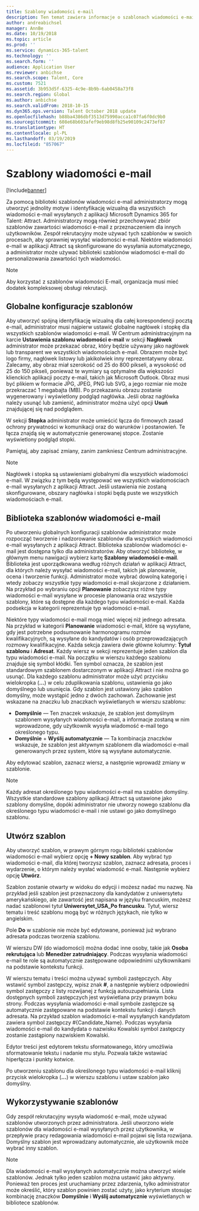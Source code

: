 ```yaml
---
title: Szablony wiadomości e-mail
description: Ten temat zawiera informacje o szablonach wiadomości e-mail, które można tworzyć i ich używać w aplikacji Microsoft Dynamics 365 for Talent - Attract.
author: andreabichsel
manager: AnnBe
ms.date: 10/19/2018
ms.topic: article
ms.prod: ''
ms.service: dynamics-365-talent
ms.technology: ''
ms.search.form: ''
audience: Application User
ms.reviewer: anbichse
ms.search.scope: Talent, Core
ms.custom: 7521
ms.assetid: 3b953d5f-6325-4c9e-8b9b-6ab0458a73f8
ms.search.region: Global
ms.author: anbichse
ms.search.validFrom: 2018-10-15
ms.dyn365.ops.version: Talent October 2018 update
ms.openlocfilehash: b88ba4386dbf3513d75990acca1c07fa6f0dc9b0
ms.sourcegitcommit: 608e68b603afef9eb98d8fb25e90109c2473ef87
ms.translationtype: HT
ms.contentlocale: pl-PL
ms.lasthandoff: 03/19/2019
ms.locfileid: "857067"
---
```

# <a name="email-templates"></a>Szablony wiadomości e-mail
[!include[banner](../includes/banner.md)]

Za pomocą biblioteki szablonów wiadomości e-mail administratorzy mogą utworzyć jednolity motyw i identyfikację wizualną dla wszystkich wiadomości e-mail wysyłanych z aplikacji Microsoft Dynamics 365 for Talent: Attract. Administratorzy mogą również przechowywać zbiór szablonów zawartości wiadomości e-mail z przeznaczeniem dla innych użytkowników. Zespół rekrutacyjny może używać tych szablonów w swoich procesach, aby sprawniej wysyłać wiadomości e-mail. Niektóre wiadomości e-mail w aplikacji Attract są skonfigurowane do wysyłania automatycznego, a administrator może używać biblioteki szablonów wiadomości e-mail do personalizowania zawartości tych wiadomości.

> [!NOTE]
> Aby korzystać z szablonów wiadomości E-mail, organizacja musi mieć dodatek kompleksowej obsługi rekrutacji.

## <a name="global-template-configurations"></a>Globalne konfiguracje szablonów

Aby utworzyć spójną identyfikację wizualną dla całej korespondencji pocztą e-mail, administrator musi najpierw ustawić globalne nagłówek i stopkę dla wszystkich szablonów wiadomości e-mail. W Centrum administracyjnym na karcie **Ustawienia szablonu wiadomości e-mail** w sekcji **Nagłówek** administrator może przekazać obraz, który będzie używany jako nagłówek lub transparent we wszystkich wiadomościach e-mail. Obrazem może być logo firmy, nagłówek listowy lub jakikolwiek inny reprezentatywny obraz. Zalecamy, aby obraz miał szerokość od 25 do 800 pikseli, a wysokość od 25 do 150 pikseli, ponieważ te wymiary są optymalne dla większości klienckich aplikacji poczty e-mail, takich jak Microsoft Outlook. Obraz musi być plikiem w formacie JPG, JPEG, PNG lub SVG, a jego rozmiar nie może przekraczać 1 megabajta (MB). Po przekazaniu obrazu zostanie wygenerowany i wyświetlony podgląd nagłówka. Jeśli obraz nagłówka należy usunąć lub zamienić, administrator można użyć opcji **Usuń** znajdującej się nad podglądem.

W sekcji **Stopka** administrator może umieścić łącza do firmowych zasad ochrony prywatności w komunikacji oraz do warunków i postanowień. Te łącza znajdą się w automatycznie generowanej stopce. Zostanie wyświetlony podgląd stopki.

Pamiętaj, aby zapisać zmiany, zanim zamkniesz Centrum administracyjne.

> [!NOTE] 
> Nagłówek i stopka są ustawieniami globalnymi dla wszystkich wiadomości e-mail. W związku z tym będą występować we wszystkich wiadomościach e-mail wysyłanych z aplikacji Attract. Jeśli ustawienia nie zostaną skonfigurowane, obszary nagłówka i stopki będą puste we wszystkich wiadomościach e-mail.

## <a name="email-template-library"></a>Biblioteka szablonów wiadomości e-mail 

Po utworzeniu globalnych konfiguracji szablonów administrator może rozpocząć tworzenie i nadzorowanie szablonów dla wszystkich wiadomości e-mail wysyłanych z aplikacji Attract. Biblioteka szablonów wiadomości e-mail jest dostępna tylko dla administratorów. Aby otworzyć bibliotekę, w głównym menu nawigacji wybierz kartę **Szablony wiadomości e-mail**. Biblioteka jest uporządkowana według różnych działań w aplikacji Attract, dla których należy wysyłać wiadomości e-mail, takich jak planowanie, ocena i tworzenie funkcji. Administrator może wybrać dowolną kategorię i wtedy zobaczy wszystkie typy wiadomości e-mail skojarzone z działaniem. Na przykład po wybraniu opcji **Planowanie** zobaczysz różne typy wiadomości e-mail wysyłane w procesie planowania oraz wszystkie szablony, które są dostępne dla każdego typu wiadomości e-mail. Każda podsekcja w kategorii reprezentuje typ wiadomości e-mail.

Niektóre typy wiadomości e-mail mogą mieć więcej niż jednego adresata. Na przykład w kategorii **Planowanie** wiadomości e-mail, które są wysyłane, gdy jest potrzebne podsumowanie harmonogramu rozmów kwalifikacyjnych, są wysyłane do kandydatów i osób przeprowadzających rozmowy kwalifikacyjne. Każda sekcja zawiera dwie główne kolumny: **Tytuł szablonu** i **Adresat**. Każdy wiersz w sekcji reprezentuje jeden szablon dla typu wiadomości e-mail. Na początku w wierszu każdego szablonu znajduje się symbol kłódki. Ten symbol oznacza, że szablon jest standardowym szablonem dostarczonym w aplikacji Attract i nie można go usunąć. Dla każdego szablonu administrator może użyć przycisku wielokropka (**...**) w celu zduplikowania szablonu, ustawienia go jako domyślnego lub usunięcia. Gdy szablon jest ustawiony jako szablon domyślny, może wystąpić jedno z dwóch zachowań. Zachowanie jest wskazane na znaczku lub znaczkach wyświetlanych w wierszu szablonu:

- **Domyślnie** — Ten znaczek wskazuje, że szablon jest domyślnym szablonem wysyłanych wiadomości e-mail, a informacje zostaną w nim wprowadzone, gdy użytkownik wysyła wiadomość e-mail tego określonego typu.
- **Domyślnie** + **Wyślij automatycznie** — Ta kombinacja znaczków wskazuje, że szablon jest aktywnym szablonem dla wiadomości e-mail generowanych przez system, które są wysyłane automatycznie.

Aby edytować szablon, zaznacz wiersz, a następnie wprowadź zmiany w szablonie.

> [!NOTE]
> Każdy adresat określonego typu wiadomości e-mail ma szablon domyślny. Wszystkie standardowe szablony aplikacji Attract są ustawione jako szablony domyślne, dopóki administrator nie utworzy nowego szablonu dla określonego typu wiadomości e-mail i nie ustawi go jako domyślnego szablonu.

## <a name="create-a-template"></a>Utwórz szablon

Aby utworzyć szablon, w prawym górnym rogu biblioteki szablonów wiadomości e-mail wybierz opcję **+ Nowy szablon**. Aby wybrać typ wiadomości e-mail, dla której tworzysz szablon, zaznacz adresata, proces i wydarzenie, o którym należy wysłać wiadomość e-mail. Następnie wybierz opcję **Utwórz**.

Szablon zostanie otwarty w widoku do edycji i możesz nadać mu nazwę. Na przykład jeśli szablon jest przeznaczony dla kandydatów z uniwersytetu amerykańskiego, ale zawartość jest napisana w języku francuskim, możesz nadać szablonowi tytuł **Uniwersytet\_USA\_Po francusku**. Tytuł, wiersz tematu i treść szablonu mogą być w różnych językach, nie tylko w angielskim.

Pole **Do** w szablonie nie może być edytowane, ponieważ już wybrano adresata podczas tworzenia szablonu.

W wierszu DW (do wiadomości) można dodać inne osoby, takie jak **Osoba rekrutująca** lub **Menedżer zatrudniający**. Podczas wysyłania wiadomości e-mail te role są automatycznie zastępowane odpowiednimi użytkownikami na podstawie kontekstu funkcji.

W wierszu tematu i treści można używać symboli zastępczych. Aby wstawić symbol zastępczy, wpisz znak **\#**, a następnie wybierz odpowiedni symbol zastępczy z listy rozwijanej z funkcją autouzupełniania. Lista dostępnych symboli zastępczych jest wyświetlana przy prawym boku strony. Podczas wysyłania wiadomości e-mail symbole zastępcze są automatycznie zastępowane na podstawie kontekstu funkcji i danych adresata. Na przykład szablon wiadomości e-mail wysyłanych kandydatom zawiera symbol zastępczy \#{Candidate\_Name}. Podczas wysyłania wiadomości e-mail do kandydata o nazwisku Kowalski symbol zastępczy zostanie zastąpiony nazwiskiem Kowalski.

Edytor treści jest edytorem tekstu sformatowanego, który umożliwia sformatowanie tekstu i nadanie mu stylu. Pozwala także wstawiać hiperłącza i punkty kotwice.

Po utworzeniu szablonu dla określonego typu wiadomości e-mail kliknij przycisk wielokropka (**...**) w wierszu szablonu i ustaw szablon jako domyślny.

## <a name="consume-templates"></a>Wykorzystywanie szablonów

Gdy zespół rekrutacyjny wysyła wiadomość e-mail, może używać szablonów utworzonych przez administratora. Jeśli utworzono wiele szablonów dla wiadomości e-mail wysyłanych przez użytkownika, w przepływie pracy redagowania wiadomości e-mail pojawi się lista rozwijana. Domyślny szablon jest wprowadzany automatycznie, ale użytkownik może wybrać inny szablon.

> [!NOTE] 
> Dla wiadomości e-mail wysyłanych automatycznie można utworzyć wiele szablonów. Jednak tylko jeden szablon można ustawić jako aktywny. Ponieważ ten proces jest uruchamiany przez zdarzenia, tylko administrator może określić, który szablon powinien zostać użyty, jako kryterium stosując kombinację znaczków **Domyślnie** i **Wyślij automatycznie** wyświetlanych w bibliotece szablonów.
